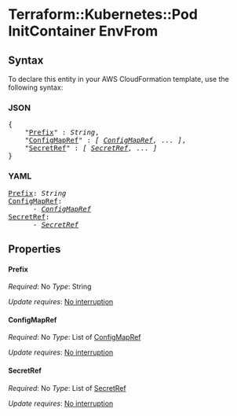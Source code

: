 # Terraform::Kubernetes::Pod InitContainer EnvFrom

## Syntax

To declare this entity in your AWS CloudFormation template, use the following syntax:

### JSON

<pre>
{
    "<a href="#prefix" title="Prefix">Prefix</a>" : <i>String</i>,
    "<a href="#configmapref" title="ConfigMapRef">ConfigMapRef</a>" : <i>[ <a href="initcontainer-envfrom-configmapref.md">ConfigMapRef</a>, ... ]</i>,
    "<a href="#secretref" title="SecretRef">SecretRef</a>" : <i>[ <a href="initcontainer-envfrom-secretref.md">SecretRef</a>, ... ]</i>
}
</pre>

### YAML

<pre>
<a href="#prefix" title="Prefix">Prefix</a>: <i>String</i>
<a href="#configmapref" title="ConfigMapRef">ConfigMapRef</a>: <i>
      - <a href="initcontainer-envfrom-configmapref.md">ConfigMapRef</a></i>
<a href="#secretref" title="SecretRef">SecretRef</a>: <i>
      - <a href="initcontainer-envfrom-secretref.md">SecretRef</a></i>
</pre>

## Properties

#### Prefix

_Required_: No
_Type_: String

_Update requires_: [No interruption](https://docs.aws.amazon.com/AWSCloudFormation/latest/UserGuide/using-cfn-updating-stacks-update-behaviors.html#update-no-interrupt)

#### ConfigMapRef

_Required_: No
_Type_: List of <a href="initcontainer-envfrom-configmapref.md">ConfigMapRef</a>

_Update requires_: [No interruption](https://docs.aws.amazon.com/AWSCloudFormation/latest/UserGuide/using-cfn-updating-stacks-update-behaviors.html#update-no-interrupt)

#### SecretRef

_Required_: No
_Type_: List of <a href="initcontainer-envfrom-secretref.md">SecretRef</a>

_Update requires_: [No interruption](https://docs.aws.amazon.com/AWSCloudFormation/latest/UserGuide/using-cfn-updating-stacks-update-behaviors.html#update-no-interrupt)

